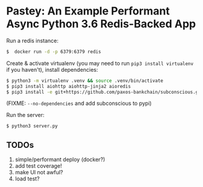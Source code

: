 # Pastey: An Example Performant Async Python 3.6 Redis-Backed App

Run a redis instance:
```bash
$  docker run -d -p 6379:6379 redis
```

Create & activate virtualenv (you may need to run `pip3 install virtualenv` if you haven't), install dependencies:
```bash
$ python3 -m virtualenv .venv && source .venv/bin/activate
$ pip3 install aiohttp aiohttp-jinja2 aioredis
$ pip3 install -e git+https://github.com/paxos-bankchain/subconscious.git@9bed39fd5523a6a36417abe5873773d3cb96ea25#egg=subconscious --no-dependencies
```
(FIXME: `--no-dependencies` and add subconscious to pypi)

Run the server:
```bash
$ python3 server.py
```

## TODOs
1. simple/performant deploy (docker?)
2. add test coverage!
3. make UI not awful?
4. load test?
